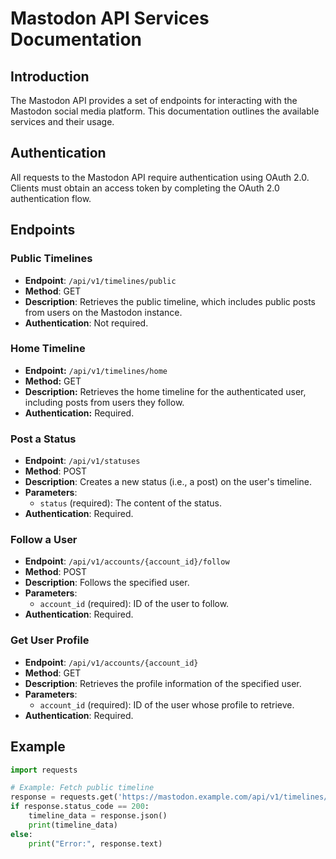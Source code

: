 # Mastodon API Services Documentation

## Introduction
The Mastodon API provides a set of endpoints for interacting with the Mastodon social media platform. This documentation outlines the available services and their usage.

## Authentication
All requests to the Mastodon API require authentication using OAuth 2.0. Clients must obtain an access token by completing the OAuth 2.0 authentication flow.

## Endpoints

### Public Timelines
- **Endpoint**: `/api/v1/timelines/public`
- **Method**: GET
- **Description**: Retrieves the public timeline, which includes public posts from users on the Mastodon instance.
- **Authentication**: Not required.

### Home Timeline
- **Endpoint:** `/api/v1/timelines/home`
- **Method:** GET
- **Description:** Retrieves the home timeline for the authenticated user, including posts from users they follow.
- **Authentication:** Required.

### Post a Status
- **Endpoint**: `/api/v1/statuses`
- **Method**: POST
- **Description**: Creates a new status (i.e., a post) on the user's timeline.
- **Parameters**:
  - `status` (required): The content of the status.
- **Authentication**: Required.

### Follow a User
- **Endpoint**: `/api/v1/accounts/{account_id}/follow`
- **Method**: POST
- **Description**: Follows the specified user.
- **Parameters**:
  - `account_id` (required): ID of the user to follow.
- **Authentication**: Required.

### Get User Profile
- **Endpoint**: `/api/v1/accounts/{account_id}`
- **Method**: GET
- **Description**: Retrieves the profile information of the specified user.
- **Parameters**:
  - `account_id` (required): ID of the user whose profile to retrieve.
- **Authentication**: Required.

## Example
```python
import requests

# Example: Fetch public timeline
response = requests.get('https://mastodon.example.com/api/v1/timelines/public')
if response.status_code == 200:
    timeline_data = response.json()
    print(timeline_data)
else:
    print("Error:", response.text)
